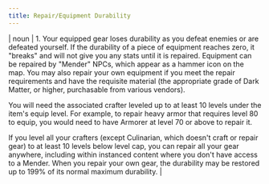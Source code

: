 ```yaml
---
title: Repair/Equipment Durability
---
```

| noun | 1.  	Your equipped gear loses durability as you defeat enemies or are defeated yourself. If the durability of a piece of equipment reaches zero, it "breaks" and will not give you any stats until it is repaired. Equipment can be repaired by "Mender" NPCs, which appear as a hammer icon on the map. You may also repair your own equipment if you meet the repair requirements and have the requisite material (the appropriate grade of Dark Matter, or higher, purchasable from various vendors). 

You will need the associated crafter leveled up to at least 10 levels under the item's equip level. For example, to repair heavy armor that requires level 80 to equip, you would need to have Armorer at level 70 or above to repair it. 

If you level all your crafters (except Culinarian, which doesn't craft or repair gear) to at least 10 levels below level cap, you can repair all your gear anywhere, including within instanced content where you don't have access to a Mender. When you repair your own gear, the durability may be restored up to 199% of its normal maximum durability.	|